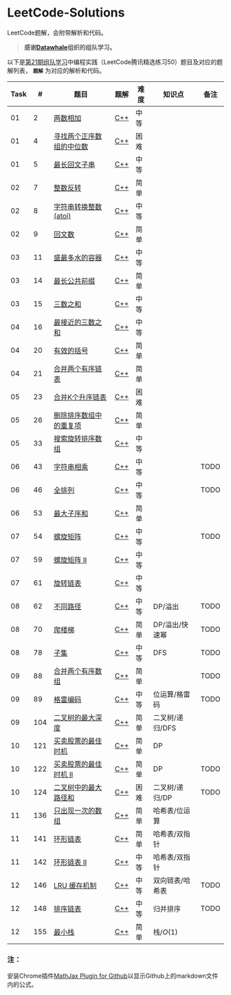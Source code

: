 # LeetCode-Solutions

LeetCode题解，会附带解析和代码。

> **感谢[Datawhale](http://datawhale.club/)组织的组队学习。**

以下是[第21期组队学习](http://datawhale.club/t/topic/1012)中编程实践（LeetCode腾讯精选练习50）题目及对应的题解列表， **`题解`** 为对应的解析和代码。

| Task | # | 题目 | 题解 | 难度 | 知识点 | 备注 |
| ---- | - | --- | ---- | ---- | --- | --- |
| 01 | 2 | [两数相加](https://leetcode-cn.com/problems/add-two-numbers/) | [C++](https://github.com/wtyuan96/LeetCode-Solutions/blob/main/solutions/2.%20%E4%B8%A4%E6%95%B0%E7%9B%B8%E5%8A%A0.md) | 中等 |
| 01 | 4 | [寻找两个正序数组的中位数](https://leetcode-cn.com/problems/median-of-two-sorted-arrays/) | [C++](https://github.com/wtyuan96/LeetCode-Solutions/blob/main/solutions/4.%20%E5%AF%BB%E6%89%BE%E4%B8%A4%E4%B8%AA%E6%AD%A3%E5%BA%8F%E6%95%B0%E7%BB%84%E7%9A%84%E4%B8%AD%E4%BD%8D%E6%95%B0.md) | 困难 |
| 01 | 5 | [最长回文子串](https://leetcode-cn.com/problems/longest-palindromic-substring/) | [C++](https://github.com/wtyuan96/LeetCode-Solutions/blob/main/solutions/5.%20%E6%9C%80%E9%95%BF%E5%9B%9E%E6%96%87%E5%AD%90%E4%B8%B2.md) | 中等
| 02 | 7 | [整数反转](https://leetcode-cn.com/problems/reverse-integer/) | [C++](https://github.com/wtyuan96/LeetCode-Solutions/blob/main/solutions/7.%20%E6%95%B4%E6%95%B0%E5%8F%8D%E8%BD%AC.md) | 简单
| 02 | 8 | [字符串转换整数 (atoi)](https://leetcode-cn.com/problems/string-to-integer-atoi/) | [C++](https://github.com/wtyuan96/LeetCode-Solutions/blob/main/solutions/8.%20%E5%AD%97%E7%AC%A6%E4%B8%B2%E8%BD%AC%E6%8D%A2%E6%95%B4%E6%95%B0%20(atoi).md) | 中等
| 02 | 9 | [回文数](https://leetcode-cn.com/problems/palindrome-number/) | [C++](https://github.com/wtyuan96/LeetCode-Solutions/blob/main/solutions/9.%20%E5%9B%9E%E6%96%87%E6%95%B0.md) | 简单
| 03 | 11 | [盛最多水的容器](https://leetcode-cn.com/problems/container-with-most-water/) | [C++](https://github.com/wtyuan96/LeetCode-Solutions/blob/main/solutions/11.%20%E7%9B%9B%E6%9C%80%E5%A4%9A%E6%B0%B4%E7%9A%84%E5%AE%B9%E5%99%A8.md) | 中等 |
| 03 | 14 | [最长公共前缀](https://leetcode-cn.com/problems/longest-common-prefix/) | [C++](https://github.com/wtyuan96/LeetCode-Solutions/blob/main/solutions/14.%20%E6%9C%80%E9%95%BF%E5%85%AC%E5%85%B1%E5%89%8D%E7%BC%80.md) | 简单 |
| 03 | 15 | [三数之和](https://leetcode-cn.com/problems/3sum) | [C++](https://github.com/wtyuan96/LeetCode-Solutions/blob/main/solutions/15.%20%E4%B8%89%E6%95%B0%E4%B9%8B%E5%92%8C.md) | 中等 |
| 04 | 16 | [最接近的三数之和](https://leetcode-cn.com/problems/3sum-closest/) | [C++](https://github.com/wtyuan96/LeetCode-Solutions/blob/main/solutions/16.%20%E6%9C%80%E6%8E%A5%E8%BF%91%E7%9A%84%E4%B8%89%E6%95%B0%E4%B9%8B%E5%92%8C.md) | 中等 |
| 04 | 20 | [有效的括号](https://leetcode-cn.com/problems/valid-parentheses) | [C++](https://github.com/wtyuan96/LeetCode-Solutions/blob/main/solutions/20.%20%E6%9C%89%E6%95%88%E7%9A%84%E6%8B%AC%E5%8F%B7.md) | 简单 |
| 04 | 21 | [合并两个有序链表](https://leetcode-cn.com/problems/merge-two-sorted-lists) | [C++](https://github.com/wtyuan96/LeetCode-Solutions/blob/main/solutions/21.%20%E5%90%88%E5%B9%B6%E4%B8%A4%E4%B8%AA%E6%9C%89%E5%BA%8F%E9%93%BE%E8%A1%A8.md) | 简单 |
| 05 | 23 | [合并K个升序链表](https://leetcode-cn.com/problems/merge-k-sorted-lists) | [C++](https://github.com/wtyuan96/LeetCode-Solutions/blob/main/solutions/23.%20%E5%90%88%E5%B9%B6K%E4%B8%AA%E5%8D%87%E5%BA%8F%E9%93%BE%E8%A1%A8.md) | 困难 |
| 05 | 26 | [删除排序数组中的重复项](https://leetcode-cn.com/problems/remove-duplicates-from-sorted-array) | [C++](https://github.com/wtyuan96/LeetCode-Solutions/blob/main/solutions/26.%20%E5%88%A0%E9%99%A4%E6%8E%92%E5%BA%8F%E6%95%B0%E7%BB%84%E4%B8%AD%E7%9A%84%E9%87%8D%E5%A4%8D%E9%A1%B9.md) | 简单 |
| 05 | 33 | [搜索旋转排序数组](https://leetcode-cn.com/problems/search-in-rotated-sorted-array) | [C++](https://github.com/wtyuan96/LeetCode-Solutions/blob/main/solutions/33.%20%E6%90%9C%E7%B4%A2%E6%97%8B%E8%BD%AC%E6%8E%92%E5%BA%8F%E6%95%B0%E7%BB%84.md) | 中等 |
| 06 | 43 | [字符串相乘](https://leetcode-cn.com/problems/multiply-strings) | [C++](https://github.com/wtyuan96/LeetCode-Solutions/blob/main/solutions/43.%20%E5%AD%97%E7%AC%A6%E4%B8%B2%E7%9B%B8%E4%B9%98.md) | 中等 | | TODO |
| 06 | 46 | [全排列](https://leetcode-cn.com/problems/permutations) | [C++](https://github.com/wtyuan96/LeetCode-Solutions/blob/main/solutions/46.%20%E5%85%A8%E6%8E%92%E5%88%97.md) | 中等 | | TODO |
| 06 | 53 | [最大子序和](https://leetcode-cn.com/problems/maximum-subarray) | [C++](https://github.com/wtyuan96/LeetCode-Solutions/blob/main/solutions/53.%20%E6%9C%80%E5%A4%A7%E5%AD%90%E5%BA%8F%E5%92%8C.md) | 简单 |
| 07 | 54 | [螺旋矩阵](https://leetcode-cn.com/problems/spiral-matrix) | [C++](https://github.com/wtyuan96/LeetCode-Solutions/blob/main/solutions/54.%20%E8%9E%BA%E6%97%8B%E7%9F%A9%E9%98%B5.md) | 中等 | | TODO |
| 07 | 59 | [螺旋矩阵 II](https://leetcode-cn.com/problems/spiral-matrix-ii) | [C++](https://github.com/wtyuan96/LeetCode-Solutions/blob/main/solutions/59.%20%E8%9E%BA%E6%97%8B%E7%9F%A9%E9%98%B5%20II.md) | 中等 | | | |
| 07 | 61 | [旋转链表](https://leetcode-cn.com/problems/rotate-list) | [C++](https://github.com/wtyuan96/LeetCode-Solutions/blob/main/solutions/61.%20%E6%97%8B%E8%BD%AC%E9%93%BE%E8%A1%A8.md) | 中等 |　|  |
| 08 | 62 | [不同路径](https://leetcode-cn.com/problems/unique-paths/) | [C++](https://github.com/wtyuan96/LeetCode-Solutions/blob/main/solutions/62.%20%E4%B8%8D%E5%90%8C%E8%B7%AF%E5%BE%84.md) | 中等 |DP/溢出| TODO |
| 08 | 70 | [爬楼梯](https://leetcode-cn.com/problems/climbing-stairs/) | [C++](https://github.com/wtyuan96/LeetCode-Solutions/blob/main/solutions/70.%20%E7%88%AC%E6%A5%BC%E6%A2%AF.md) | 简单 | DP/溢出/快速幂| TODO |
| 08 | 78 | [子集](https://leetcode-cn.com/problems/subsets/) | [C++](https://github.com/wtyuan96/LeetCode-Solutions/blob/main/solutions/78.%20%E5%AD%90%E9%9B%86.md) | 中等 | DFS | TODO |
| 09 | 88 | [合并两个有序数组](https://leetcode-cn.com/problems/merge-sorted-array/) | [C++](https://github.com/wtyuan96/LeetCode-Solutions/blob/main/solutions/88.%20%E5%90%88%E5%B9%B6%E4%B8%A4%E4%B8%AA%E6%9C%89%E5%BA%8F%E6%95%B0%E7%BB%84.md) | 简单 |  | TODO |
| 09 | 89 | [格雷编码](https://leetcode-cn.com/problems/gray-code/) | [C++](https://github.com/wtyuan96/LeetCode-Solutions/blob/main/solutions/89.%20%E6%A0%BC%E9%9B%B7%E7%BC%96%E7%A0%81.md) | 中等 | 位运算/格雷码 |TODO |
| 09 | 104 | [二叉树的最大深度](https://leetcode-cn.com/problems/maximum-depth-of-binary-tree/) | [C++](https://github.com/wtyuan96/LeetCode-Solutions/blob/main/solutions/104.%20%E4%BA%8C%E5%8F%89%E6%A0%91%E7%9A%84%E6%9C%80%E5%A4%A7%E6%B7%B1%E5%BA%A6.md) | 简单 | 二叉树/递归/DFS | |
| 10 | 121 | [买卖股票的最佳时机](https://leetcode-cn.com/problems/best-time-to-buy-and-sell-stock/) | [C++](https://github.com/wtyuan96/LeetCode-Solutions/blob/main/solutions/121.%20%E4%B9%B0%E5%8D%96%E8%82%A1%E7%A5%A8%E7%9A%84%E6%9C%80%E4%BD%B3%E6%97%B6%E6%9C%BA.md) | 简单 | DP | |
| 10 | 122 | [买卖股票的最佳时机 II](https://leetcode-cn.com/problems/best-time-to-buy-and-sell-stock-ii/) | [C++](https://github.com/wtyuan96/LeetCode-Solutions/blob/main/solutions/122.%20%E4%B9%B0%E5%8D%96%E8%82%A1%E7%A5%A8%E7%9A%84%E6%9C%80%E4%BD%B3%E6%97%B6%E6%9C%BA%20II.md) | 简单 | DP | TODO |
| 10 | 124 | [二叉树中的最大路径和](https://leetcode-cn.com/problems/binary-tree-maximum-path-sum/) | [C++](https://github.com/wtyuan96/LeetCode-Solutions/blob/main/solutions/124.%20%E4%BA%8C%E5%8F%89%E6%A0%91%E4%B8%AD%E7%9A%84%E6%9C%80%E5%A4%A7%E8%B7%AF%E5%BE%84%E5%92%8C.md) | 困难 | 二叉树/递归/DP | TODO |
| 11| 136 | [只出现一次的数组](https://leetcode-cn.com/problems/single-number/) | [C++](https://github.com/wtyuan96/LeetCode-Solutions/blob/main/solutions/136.%20%E5%8F%AA%E5%87%BA%E7%8E%B0%E4%B8%80%E6%AC%A1%E7%9A%84%E6%95%B0%E5%AD%97.md) | 简单 | 哈希表/位运算 | 
| 11 | 141 | [环形链表](https://leetcode-cn.com/problems/linked-list-cycle/) | [C++](https://github.com/wtyuan96/LeetCode-Solutions/blob/main/solutions/141.%20%E7%8E%AF%E5%BD%A2%E9%93%BE%E8%A1%A8.md) | 简单 | 哈希表/双指针 |
| 11 | 142 | [环形链表 II](https://leetcode-cn.com/problems/linked-list-cycle-ii/) | [C++](https://github.com/wtyuan96/LeetCode-Solutions/blob/main/solutions/142.%20%E7%8E%AF%E5%BD%A2%E9%93%BE%E8%A1%A8%20II.md) | 中等 | 哈希表/双指针 | 
| 12 | 146 | [LRU 缓存机制](https://leetcode-cn.com/problems/lru-cache/) | [C++](https://github.com/wtyuan96/LeetCode-Solutions/blob/main/solutions/146.%20LRU%20%E7%BC%93%E5%AD%98%E6%9C%BA%E5%88%B6.md) | 中等 | 双向链表/哈希表 | TODO
| 12 | 148 | [排序链表](https://leetcode-cn.com/problems/sort-list/) | [C++](https://github.com/wtyuan96/LeetCode-Solutions/blob/main/solutions/148.%20%E6%8E%92%E5%BA%8F%E9%93%BE%E8%A1%A8.md) | 中等 |归并排序 | TODO |
| 12 | 155 | [最小栈](https://leetcode-cn.com/problems/min-stack/) | [C++](https://github.com/wtyuan96/LeetCode-Solutions/blob/main/solutions/155.%20%E6%9C%80%E5%B0%8F%E6%A0%88.md) | 简单 | 栈/$O(1)$ |


### 注：
安装Chrome插件[MathJax Plugin for Github](https://chrome.google.com/webstore/detail/mathjax-plugin-for-github/ioemnmodlmafdkllaclgeombjnmnbima/related)以显示Github上的markdown文件内的公式。

